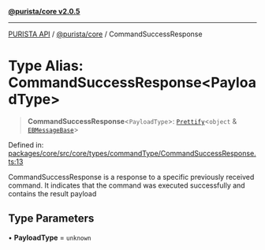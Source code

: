 [**@purista/core v2.0.5**](../README.md)

***

[PURISTA API](../../../packages.md) / [@purista/core](../README.md) / CommandSuccessResponse

# Type Alias: CommandSuccessResponse\<PayloadType\>

> **CommandSuccessResponse**\<`PayloadType`\>: [`Prettify`](Prettify.md)\<`object` & [`EBMessageBase`](EBMessageBase.md)\>

Defined in: [packages/core/src/core/types/commandType/CommandSuccessResponse.ts:13](https://github.com/puristajs/purista/blob/master/packages/core/src/core/types/commandType/CommandSuccessResponse.ts#L13)

CommandSuccessResponse is a response to a specific previously received command.
It indicates that the command was executed successfully and contains the result payload

## Type Parameters

• **PayloadType** = `unknown`
